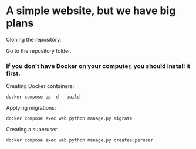 # A simple website, but we have big plans

Cloning the repository.

Go to the repository folder.

### If you don't have Docker on your computer, you should install it first.

Creating Docker containers:
```
docker compose up -d --build
```

Applying migrations:
```
docker compose exec web python manage.py migrate
```

Creating a superuser:
```
docker compose exec web python manage.py createsuperuser
```